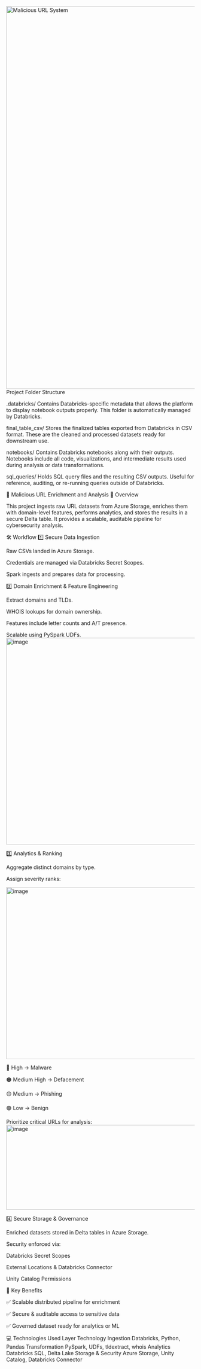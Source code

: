 
<img width="1536" height="1024" alt="Malicious URL System" src="https://github.com/user-attachments/assets/1052e0d4-9d20-4ba0-86f4-ab789c2bc71e" />
Project Folder Structure

.databricks/
Contains Databricks-specific metadata that allows the platform to display notebook outputs properly. This folder is automatically managed by Databricks.

final_table_csv/
Stores the finalized tables exported from Databricks in CSV format. These are the cleaned and processed datasets ready for downstream use.

notebooks/
Contains Databricks notebooks along with their outputs. Notebooks include all code, visualizations, and intermediate results used during analysis or data transformations.

sql_queries/
Holds SQL query files and the resulting CSV outputs. Useful for reference, auditing, or re-running queries outside of Databricks.


🚨 Malicious URL Enrichment and Analysis
🌟 Overview

This project ingests raw URL datasets from Azure Storage, enriches them with domain-level features, performs analytics, and stores the results in a secure Delta table.
It provides a scalable, auditable pipeline for cybersecurity analysis.

🛠 Workflow
1️⃣ Secure Data Ingestion

Raw CSVs landed in Azure Storage.

Credentials are managed via Databricks Secret Scopes.

Spark ingests and prepares data for processing.

2️⃣ Domain Enrichment & Feature Engineering

Extract domains and TLDs.

WHOIS lookups for domain ownership.

Features include letter counts and A/T presence.

Scalable using PySpark UDFs.
<img width="1775" height="553" alt="image" src="https://github.com/user-attachments/assets/880606fc-036c-4a09-bdd6-190ea8be6512" />

3️⃣ Analytics & Ranking

Aggregate distinct domains by type.

Assign severity ranks:

<img width="1208" height="460" alt="image" src="https://github.com/user-attachments/assets/f512a337-f447-4839-9d97-7042f4d6fb02" />

🔴 High → Malware

🟠 Medium High → Defacement

🟡 Medium → Phishing

🟢 Low → Benign                                                                                                    

Prioritize critical URLs for analysis:
<img width="522" height="227" alt="image" src="https://github.com/user-attachments/assets/5c273ffe-397d-4aa1-9b1b-6ac8e31f9e25" />

4️⃣ Secure Storage & Governance

Enriched datasets stored in Delta tables in Azure Storage.

Security enforced via:

Databricks Secret Scopes

External Locations & Databricks Connector

Unity Catalog Permissions

🔑 Key Benefits

✅ Scalable distributed pipeline for enrichment

✅ Secure & auditable access to sensitive data

✅ Governed dataset ready for analytics or ML

💻 Technologies Used
Layer	Technology
Ingestion	Databricks, Python, Pandas
Transformation	PySpark, UDFs, tldextract, whois
Analytics	Databricks SQL, Delta Lake
Storage & Security	Azure Storage, Unity Catalog, Databricks Connector

